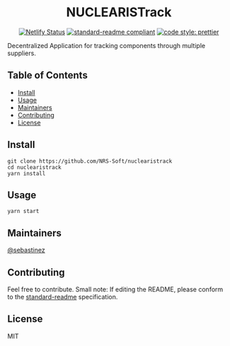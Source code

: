 <div style="text-align:center">
<h1>NUCLEARISTrack</h1>

[![Netlify Status](https://api.netlify.com/api/v1/badges/0f631d63-bf4e-4145-b0de-2258d9a9e665/deploy-status)](https://app.netlify.com/sites/sad-heyrovsky-a72589/deploys) [![standard-readme compliant](https://img.shields.io/badge/standard--readme-OK-green.svg?style=flat-square)](https://github.com/RichardLitt/standard-readme) [![code style: prettier](https://img.shields.io/badge/code_style-prettier-ff69b4.svg?style=flat-square)](https://github.com/prettier/prettier)</div>

Decentralized Application for tracking components through multiple suppliers.

## Table of Contents

- [Install](#install)
- [Usage](#usage)
- [Maintainers](#maintainers)
- [Contributing](#contributing)
- [License](#license)

## Install

```
git clone https://github.com/NRS-Soft/nuclearistrack
cd nuclearistrack
yarn install
```

## Usage

```
yarn start
```

## Maintainers

[@sebastinez](https://github.com/sebastinez)

## Contributing

Feel free to contribute.
Small note: If editing the README, please conform to the [standard-readme](https://github.com/RichardLitt/standard-readme) specification.

## License

MIT
